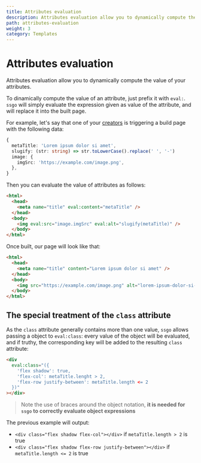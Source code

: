 ```yaml
---
title: Attributes evaluation
description: Attributes evaluation allow you to dynamically compute the value of your attributes. To dinamically compute the value of an attribute, just prefix it with 'eval:'.
path: attributes-evaluation
weight: 3
category: Templates
---
```


# Attributes evaluation

Attributes evaluation allow you to dynamically compute the value of your attributes.

To dinamically compute the value of an attribute, just prefix it with `eval:`. `ssgo` will simply evaluate the expression given as value of the attribute, and will replace it into the built page.

For example, let's say that one of your [creators](/docs/about-creators.html) is triggering a build page with the following data:

```typescript
{
  metaTitle: 'Lorem ipsum dolor si amet',
  slugify: (str: string) => str.toLowerCase().replace(' ', '-')
  image: {
    imgSrc: 'https://example.com/image.png',
  },
}
```

Then you can evaluate the value of attributes as follows:

```html
<html>
  <head>
    <meta name="title" eval:content="metaTitle" />
  </head>
  <body>
    <img eval:src="image.imgSrc" eval:alt="slugify(metaTitle)" />
  </body>
</html>
```

Once built, our page will look like that:

```html
<html>
  <head>
    <meta name="title" content="Lorem ipsum dolor si amet" />
  </head>
  <body>
    <img src="https://example.com/image.png" alt="lorem-ipsum-dolor-si-amet" />
  </body>
</html>
```

## The special treatment of the `class` attribute

As the `class` attribute generally contains more than one value, `ssgo` allows passing a object to `eval:class`: every value of the object will be evaluated, and if truthy, the corresponding key will be added to the resulting `class` attribute:

```html
<div
  eval:class="({
    'flex shadow': true,
    'flex-col': metaTitle.lenght > 2,
    'flex-row justify-between': metaTitle.length <= 2
  })"
></div>
```

> Note the use of braces around the object notation, **it is needed for `ssgo` to correctly evaluate object expressions**

The previous example will output:

- `<div class="flex shadow flex-col"></div>` if `metaTitle.length > 2` is true
- `<div class="flex shadow flex-row justify-between"></div>` if `metaTitle.length <= 2` is true
